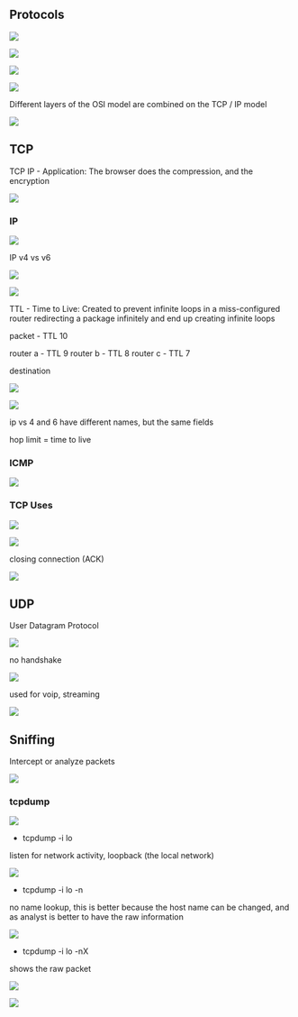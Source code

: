 ## Protocols

![](img/README-20221122115719.png)

![](img/README-20221116163224.png)

![](img/README-20221116163250.png)

![](img/README-20221117095217.png)

Different layers of the OSI model are combined on the TCP / IP model

![](img/README-20221117101222.png)

## TCP

TCP IP - Application: The browser does the compression, and the encryption

![](img/README-20221117101401.png)

### IP

![](img/README-20221117101607.png)

IP v4 vs v6

![](img/README-20221117102123.png)

![](img/README-20221117155241.png)

TTL - Time to Live: Created to prevent infinite loops in a miss-configured router redirecting a package
infinitely and end up creating infinite loops

packet - TTL 10

router a - TTL 9 router b - TTL 8 router c - TTL 7

destination

![](img/README-20221121151225.png)

![](img/README-20221121151346.png)

ip vs 4 and 6 have different names, but the same fields

hop limit = time to live

### ICMP

![](img/README-20221121152719.png)

### TCP Uses

![](img/README-20221122114545.png)

![](img/README-20221122114726.png)

closing connection (ACK)

![](img/README-20221122114807.png)

## UDP

User Datagram Protocol

![](img/README-20221122114953.png)

no handshake

![](img/README-20221122115024.png)

used for voip, streaming

![](img/README-20221122115403.png)

## Sniffing

Intercept or analyze packets

![](img/README-20221122115539.png)

### tcpdump

![](img/README-20221122115641.png)

- tcpdump -i lo

listen for network activity, loopback (the local network)

![](img/README-20221122120011.png)

- tcpdump -i lo -n

no name lookup, this is better because the host name can be changed, and as analyst is better to have the raw
information

![](img/README-20221122120150.png)

- tcpdump -i lo -nX

shows the raw packet

![](img/README-20221122120235.png)

![](img/README-20221122120601.png)
